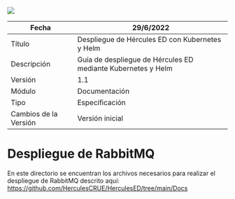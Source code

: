 ![](./media/CabeceraDocumentosMD.png)

| Fecha         | 29/6/2022                                                   |
| ------------- | ------------------------------------------------------------ |
|Título|Despliegue de Hércules ED con Kubernetes y Helm| 
|Descripción|Guía de despliegue de Hércules ED mediante Kubernetes y Helm|
|Versión|1.1|
|Módulo|Documentación|
|Tipo|Especificación|
|Cambios de la Versión|Versión inicial|

# Despliegue de RabbitMQ

En este directorio se encuentran los archivos necesarios para realizar el despliegue de RabbitMQ descrito aquí: https://github.com/HerculesCRUE/HerculesED/tree/main/Docs
